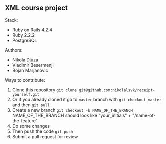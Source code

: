 ## XML course project

Stack:

 - Ruby on Rails 4.2.4
 - Ruby 2.2.2
 - PostgreSQL

Authors:

- Nikola Djuza
- Vladimir Besermenji
- Bojan Marjanovic

Ways to contribute:

1. Clone this repository `git clone git@github.com:nikolalsvk/receipt-yourself.git`
2. Or if you already cloned it go to `master` branch with `git checkout master` and then `git pull`
3. Create a new branch `git checkout -b NAME_OF_THE_BRANCH`
   NAME_OF_THE_BRANCH should look like "your_initials" + "/name-of-the-feature"
4. Do some changes
5. Then push the code `git push`
6. Submit a pull request for review